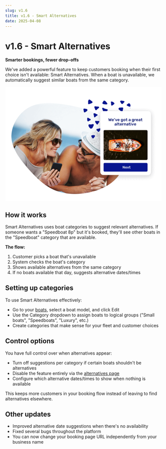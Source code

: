 ```yaml
---
slug: v1.6
title: v1.6 - Smart Alternatives
date: 2025-04-08
---
```


# v1.6 - Smart Alternatives

**Smarter bookings, fewer drop-offs**

We've added a powerful feature to keep customers booking when their first choice isn't available: Smart Alternatives. When a boat is unavailable, we automatically suggest similar boats from the same category.

![](./images/v1.6.smart_alternatives_boat_rental_software.png)

## How it works

Smart Alternatives uses boat categories to suggest relevant alternatives. If someone wants a "Speedboat 8p" but it's booked, they'll see other boats in the "Speedboat" category that are available.

**The flow:**
1. Customer picks a boat that's unavailable
2. System checks the boat's category 
3. Shows available alternatives from the same category
4. If no boats available that day, suggests alternative dates/times

## Setting up categories

To use Smart Alternatives effectively:

- Go to your [boats](https://dashboard.letsbook.app/models), select a boat model, and click Edit
- Use the Category dropdown to assign boats to logical groups ("Small boats", "Speedboats", "Luxury", etc.)
- Create categories that make sense for your fleet and customer choices

## Control options

You have full control over when alternatives appear:

- Turn off suggestions per category if certain boats shouldn't be alternatives
- Disable the feature entirely via the [alternatives page](https://dashboard.letsbook.app/booking-form/alternatives)
- Configure which alternative dates/times to show when nothing is available

This keeps more customers in your booking flow instead of leaving to find alternatives elsewhere.

## Other updates

- Improved alternative date suggestions when there's no availability
- Fixed several bugs throughout the platform
- You can now change your booking page URL independently from your business name
